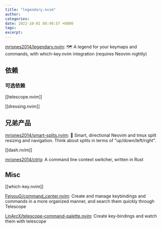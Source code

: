 ```yaml
---
title: "legendary.nvim"
author: 
categories: 
date: 2022-10-01 08:49:57 +0800
tags: 
excerpt: 
---
```


[mrjones2014/legendary.nvim](https://github.com/mrjones2014/legendary.nvim): 🗺️ A legend for your keymaps and commands, with which-key.nvim integration (requires Neovim nightly)

## 依赖

### 可选依赖

[[telescope.nvim]]

[[dressing.nvim]]

## 兄弟产品

[mrjones2014/smart-splits.nvim](https://github.com/mrjones2014/smart-splits.nvim): 🧠 Smart, directional Neovim and tmux split resizing and navigation. Think about splits in terms of "up/down/left/right".

[[dash.nvim]]

[mrjones2014/ctrlg](https://github.com/mrjones2014/ctrlg): A command line context switcher, written in Rust


## Misc

[[which-key.nvim]]


[FeiyouG/command_center.nvim](https://github.com/FeiyouG/command_center.nvim): Create and manage keybindings and commands in a more organized manner, and search them quickly through Telescope


[LinArcX/telescope-command-palette.nvim](https://github.com/LinArcX/telescope-command-palette.nvim): Create key-bindings and watch them with telescope





